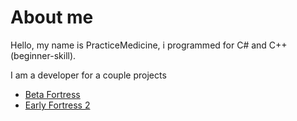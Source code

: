 # About me
Hello, my name is PracticeMedicine, i programmed for C# and C++ (beginner-skill).

I am a developer for a couple projects
- [Beta Fortress](https://github.com/Beta-Fortress-2-Team/bf)
- [Early Fortress 2](https://github.com/Daisreich/tf2i)
